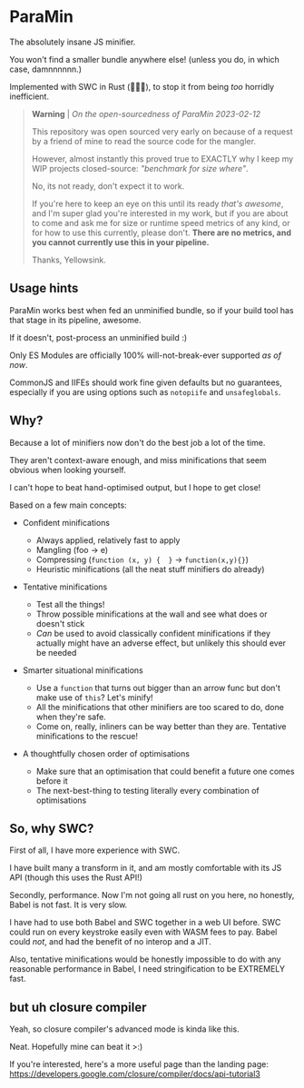 # ParaMin

The absolutely insane JS minifier.

You won't find a smaller bundle anywhere else!
(unless you do, in which case, damnnnnnn.)

Implemented with SWC in Rust (:rocket::rocket::rocket:),
to stop it from being *too* horridly inefficient.

> **Warning** |
> *On the open-sourcedness of ParaMin 2023-02-12*
> 
> This repository was open sourced very early on because of a request by a friend of mine
> to read the source code for the mangler.
> 
> However, almost instantly this proved true to EXACTLY why I keep my
> WIP projects closed-source: *"benchmark for size where"*.
> 
> No, its not ready, don't expect it to work.
> 
> If you're here to keep an eye on this until its ready *that's awesome*,
> and I'm super glad you're interested in my work,
> but if you are about to come and ask me for size or runtime speed
> metrics of any kind, or for how to use this currently, please don't.
> **There are no metrics, and you cannot currently use this in your pipeline.**
> 
> Thanks, Yellowsink.

## Usage hints

ParaMin works best when fed an unminified bundle, so if your build tool has that stage in its pipeline, awesome.

If it doesn't, post-process an unminified build :)

Only ES Modules are officially 100% will-not-break-ever supported *as of now*.

CommonJS and IIFEs should work fine given defaults but no guarantees, especially
if you are using options such as `notopiife` and `unsafeglobals`.

## Why?

Because a lot of minifiers now don't do the best job a lot of the time.

They aren't context-aware enough, and miss minifications that seem obvious
when looking yourself.

I can't hope to beat hand-optimised output, but I hope to get close!

Based on a few main concepts:
 - Confident minifications
   * Always applied, relatively fast to apply
   * Mangling (foo → e)
   * Compressing (`function (x, y) {  }` → `function(x,y){}`)
   * Heuristic minifications (all the neat stuff minifiers do already)

 - Tentative minifications
   * Test all the things!
   * Throw possible minifications at the wall and see what does or doesn't stick
   * *Can* be used to avoid classically confident minifications if they actually might have an adverse effect,
     but unlikely this should ever be needed

 - Smarter situational minifications
   * Use a `function` that turns out bigger than an arrow func but don't make use of `this`? Let's minify!
   * All the minifications that other minifiers are too scared to do, done when they're safe.
   * Come on, really, inliners can be way better than they are. Tentative minifications to the rescue!

 - A thoughtfully chosen order of optimisations
   * Make sure that an optimisation that could benefit a future one comes before it
   * The next-best-thing to testing literally every combination of optimisations

## So, why SWC?

First of all, I have more experience with SWC.

I have built many a transform in it, and am mostly comfortable with its JS API
(though this uses the Rust API!)

Secondly, performance. Now I'm not going all rust on you here, no honestly,
Babel is not fast. It is very slow.

I have had to use both Babel and SWC together in a web UI before.
SWC could run on every keystroke easily even with WASM fees to pay.
Babel could *not*, and had the benefit of no interop and a JIT.

Also, tentative minifications would be honestly impossible to do with any
reasonable performance in Babel, I need stringification to be EXTREMELY fast.

## but uh closure compiler

Yeah, so closure compiler's advanced mode is kinda like this.

Neat. Hopefully mine can beat it >:)

If you're interested, here's a more useful page than the landing page:
https://developers.google.com/closure/compiler/docs/api-tutorial3
